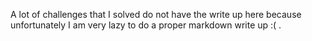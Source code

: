A lot of challenges that I solved do not have the write up here because unfortunately I am very lazy to do a proper markdown write up :( .